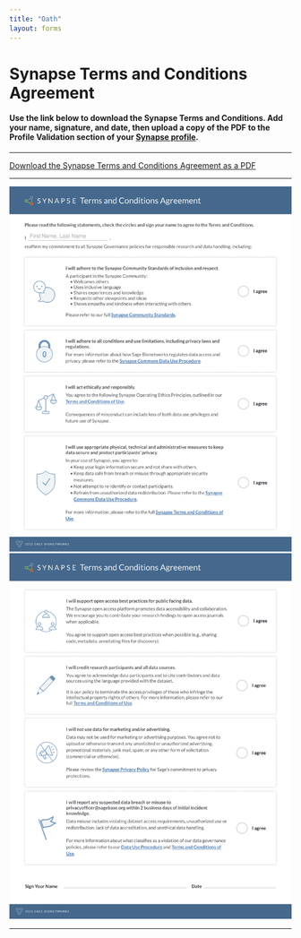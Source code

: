 ```yaml
---
title: "Oath"
layout: forms
---
```


# Synapse Terms and Conditions Agreement

#### Use the link below to download the Synapse Terms and Conditions. Add your name, signature, and date, then upload a copy of the PDF to the Profile Validation section of your [Synapse profile](https://www.synapse.org/#!Profile:v/settings).
____
[Download the Synapse Terms and Conditions Agreement as a PDF](/assets/downloads/synapse_terms_and_conditions_2020-12-08.pdf)

____


<img src="/assets/images/synapse_terms_and_conditions_2020_page1.png">
<img src="/assets/images/synapse_terms_and_conditions_2020_page2.png">

____


